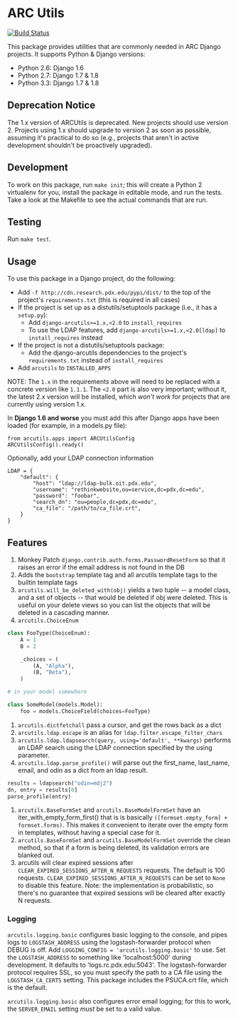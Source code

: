 # ARC Utils

[![Build Status](https://travis-ci.org/PSU-OIT-ARC/django-arcutils.svg?branch=1.x-maint)](https://travis-ci.org/PSU-OIT-ARC/django-arcutils)

This package provides utilities that are commonly needed in ARC Django
projects. It supports Python & Django versions:

- Python 2.6: Django 1.6
- Python 2.7: Django 1.7 & 1.8
- Python 3.3: Django 1.7 & 1.8

## Deprecation Notice

The 1.x version of ARCUtils is deprecated. New projects should use
version 2. Projects using 1.x should upgrade to version 2 as soon as
possible, assuming it's practical to do so (e.g., projects that aren't
in active development shouldn't be proactively upgraded).

## Development

To work on this package, run `make init`; this will create a Python
2 virtualenv for you, install the package in editable mode, and run the
tests. Take a look at the Makefile to see the actual commands that are
run.

## Testing

Run `make test`.

## Usage

To use this package in a Django project, do the following:

- Add `-f http://cdn.research.pdx.edu/pypi/dist/` to the top of the
  project's `requirements.txt` (this is required in all cases)
- If the project is set up as a distutils/setuptools package (i.e., it
  has a `setup.py`):
  - Add `django-arcutils>=1.x,<2.0` to `install_requires`
  - To use the LDAP features, add `django-arcutils>=1.x,<2.0[ldap]` to
    `install_requires` instead
- If the project is not a distutils/setuptools package:
  - Add the django-arcutils dependencies to the project's
    `requirements.txt` instead of `install_requires`
- Add `arcutils` to `INSTALLED_APPS`

NOTE: The `1.x` in the requirements above will need to be replaced with
      a concrete version like `1.1.1`. The `<2.0` part is also very
      important; without it, the latest 2.x version will be installed,
      which _won't work_ for projects that are currently using version
      1.x.

In **Django 1.6 and worse** you must add this after Django apps have
been loaded (for example, in a models.py file):

    from arcutils.apps import ARCUtilsConfig
    ARCUtilsConfig().ready()

Optionally, add your LDAP connection information

    LDAP = {
        "default": {
            "host": "ldap://ldap-bulk.oit.pdx.edu",
            "username": "rethinkwebsite,ou=service,dc=pdx,dc=edu",
            "password": "foobar",
            "search_dn": "ou=people,dc=pdx,dc=edu",
            "ca_file": "/path/to/ca_file.crt",
        }
    }

## Features

1. Monkey Patch `django.contrib.auth.forms.PasswordResetForm` so that it raises an error if the email address is not found in the DB
1. Adds the `bootstrap` template tag and all arcutils template tags to the builtin template tags
1. `arcutils.will_be_deleted_with(obj)` yields a two tuple -- a model class, and a set of objects -- that would be deleted if obj were deleted. This is useful on your delete views so you can list the objects that will be deleted in a cascading manner.
1. `arcutils.ChoiceEnum`
```python
class FooType(ChoiceEnum):
    A = 1
    B = 2

    _choices = (
        (A, "Alpha"),
        (B, "Beta"),
    )

# in your model somewhere

class SomeModel(models.Model):
    foo = models.ChoiceField(choices=FooType)

```
1. `arcutils.dictfetchall` pass a cursor, and get the rows back as a dict
1. `arcutils.ldap.escape` is an alias for `ldap.filter.escape_filter_chars`
1. `arcutils.ldap.ldapsearch(query, using='default', **kwargs)` performs an LDAP search using the LDAP connection specified by the using parameter.
1. `arcutils.ldap.parse_profile()` will parse out the first_name, last_name, email, and odin as a dict from an ldap result.
```python
results = ldapsearch("odin=mdj2")
dn, entry = results[0]
parse_profile(entry)
```
1. `arcutils.BaseFormSet` and `arcutils.BaseModelFormSet` have an iter_with_empty_form_first() that is is basically `([formset.empty_form] + formset.forms)`. This makes it convenient to iterate over the empty form in templates, without having a special case for it.
1. `arcutils.BaseFormSet` and `arcutils.BaseModelFormSet` override the clean method, so that if a form is being deleted, its validation errors are blanked out.
1. arcutils will clear expired sessions after `CLEAR_EXPIRED_SESSIONS_AFTER_N_REQUESTS` requests.
   The default is 100 requests. `CLEAR_EXPIRED_SESSIONS_AFTER_N_REQUESTS` can be set to `None` to
   disable this feature. Note: the implementation is probabilistic, so there's no guarantee that
   expired sessions will be cleared after exactly N requests.

### Logging

`arcutils.logging.basic` configures basic logging to the console, and pipes
logs to `LOGSTASH_ADDRESS` using the logstash-forwarder protocol when DEBUG is
off. Add `LOGGING_CONFIG = 'arcutils.logging.basic'` to use. Set the
`LOGSTASH_ADDRESS` to something like 'localhost:5000' during development. It
defaults to 'logs.rc.pdx.edu:5043'. The logstash-forwarder protocol requires
SSL, so you must specify the path to a CA file using the `LOGSTASH_CA_CERTS`
setting. This package includes the PSUCA.crt file, which is the default.

`arcutils.logging.basic` also configures error email logging; for this to work, the `SERVER_EMAIL`
setting *must* be set to a valid value.
